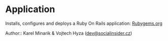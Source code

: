 # Application #

Installs, configures and deploys a Ruby On Rails application: [Rubygems.org](https://github.com/rubygems/rubygems.org)

Author:: Karel Minarik & Vojtech Hyza (dev@socialinsider.cz)
